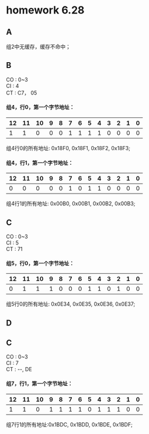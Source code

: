 # homework 6.28

## A
组2中无缓存，缓存不命中；  

## B
CO : 0~3  
CI : 4  
CT : C7， 05  
#### 组4，行0，第一个字节地址：  

|12|11|10|9|8|7|6|5|4|3|2|1|0|
|--|--|--|-|-|-|-|-|-|-|-|-|-|
|1 |1 | 0|0|0|1|1|1|1|0|0|0|0|

组4行0的所有地址: 0x18F0, 0x18F1, 0x18F2, 0x18F3;  

#### 组4，行1，第一个字节地址： 
|12|11|10|9|8|7|6|5|4|3|2|1|0|
|--|--|--|-|-|-|-|-|-|-|-|-|-|
|0 |0 | 0|0|0|1|0|1|1|0|0|0|0|

组4行1的所有地址: 0x00B0, 0x00B1, 0x00B2, 0x00B3;  

## C
CO : 0~3  
CI : 5  
CT : 71  
#### 组5，行0，第一个字节地址：  

|12|11|10|9|8|7|6|5|4|3|2|1|0|
|--|--|--|-|-|-|-|-|-|-|-|-|-|
|0 |1 | 1|1|0|0|0|1|1|0|1|0|0|

组5行0的所有地址: 0x0E34, 0x0E35, 0x0E36, 0x0E37;  

## D
## C
CO : 0~3  
CI : 7  
CT : --, DE  
#### 组7，行1，第一个字节地址： 

|12|11|10|9|8|7|6|5|4|3|2|1|0|
|--|--|--|-|-|-|-|-|-|-|-|-|-|
|1 |1 | 0|1|1|1|1|0|1|1|1|0|0|

组7行1的所有地址:0x1BDC, 0x1BDD, 0x1BDE, 0x1BDF;  
